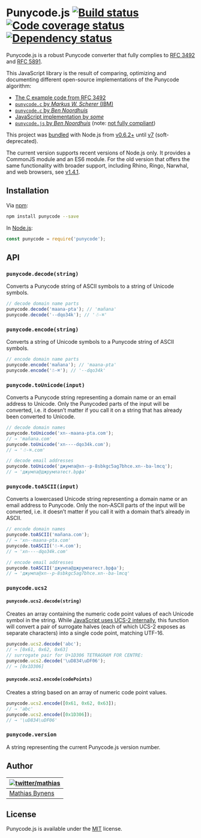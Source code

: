 # Punycode.js [![Build status](https://travis-ci.org/bestiejs/punycode.js.svg?branch=master)](https://travis-ci.org/bestiejs/punycode.js) [![Code coverage status](http://img.shields.io/codecov/c/github/bestiejs/punycode.js.svg)](https://codecov.io/gh/bestiejs/punycode.js) [![Dependency status](https://gemnasium.com/bestiejs/punycode.js.svg)](https://gemnasium.com/bestiejs/punycode.js)

Punycode.js is a robust Punycode converter that fully complies to [RFC 3492](https://tools.ietf.org/html/rfc3492) and [RFC 5891](https://tools.ietf.org/html/rfc5891).

This JavaScript library is the result of comparing, optimizing and documenting different open-source implementations of the Punycode algorithm:

* [The C example code from RFC 3492](https://tools.ietf.org/html/rfc3492#appendix-C)
* [`punycode.c` by _Markus W. Scherer_ (IBM)](http://opensource.apple.com/source/ICU/ICU-400.42/icuSources/common/punycode.c)
* [`punycode.c` by _Ben Noordhuis_](https://github.com/bnoordhuis/punycode/blob/master/punycode.c)
* [JavaScript implementation by _some_](http://stackoverflow.com/questions/183485/can-anyone-recommend-a-good-free-javascript-for-punycode-to-unicode-conversion/301287#301287)
* [`punycode.js` by _Ben Noordhuis_](https://github.com/joyent/node/blob/426298c8c1c0d5b5224ac3658c41e7c2a3fe9377/lib/punycode.js) (note: [not fully compliant](https://github.com/joyent/node/issues/2072))

This project was [bundled](https://github.com/joyent/node/blob/master/lib/punycode.js) with Node.js from [v0.6.2+](https://github.com/joyent/node/compare/975f1930b1...61e796decc) until [v7](https://github.com/nodejs/node/pull/7941) (soft-deprecated).

The current version supports recent versions of Node.js only. It provides a CommonJS module and an ES6 module. For the old version that offers the same functionality with broader support, including Rhino, Ringo, Narwhal, and web browsers, see [v1.4.1](https://github.com/bestiejs/punycode.js/releases/tag/v1.4.1).






















































































<extoc></extoc>

## Installation

Via [npm](https://www.npmjs.com/):

```bash
npm install punycode --save
```

In [Node.js](https://nodejs.org/):

```js
const punycode = require('punycode');
```

## API

### `punycode.decode(string)`

Converts a Punycode string of ASCII symbols to a string of Unicode symbols.

```js
// decode domain name parts
punycode.decode('maana-pta'); // 'mañana'
punycode.decode('--dqo34k'); // '☃-⌘'
```

### `punycode.encode(string)`

Converts a string of Unicode symbols to a Punycode string of ASCII symbols.

```js
// encode domain name parts
punycode.encode('mañana'); // 'maana-pta'
punycode.encode('☃-⌘'); // '--dqo34k'
```

### `punycode.toUnicode(input)`

Converts a Punycode string representing a domain name or an email address to Unicode. Only the Punycoded parts of the input will be converted, i.e. it doesn’t matter if you call it on a string that has already been converted to Unicode.

```js
// decode domain names
punycode.toUnicode('xn--maana-pta.com');
// → 'mañana.com'
punycode.toUnicode('xn----dqo34k.com');
// → '☃-⌘.com'

// decode email addresses
punycode.toUnicode('джумла@xn--p-8sbkgc5ag7bhce.xn--ba-lmcq');
// → 'джумла@джpумлатест.bрфa'
```

### `punycode.toASCII(input)`

Converts a lowercased Unicode string representing a domain name or an email address to Punycode. Only the non-ASCII parts of the input will be converted, i.e. it doesn’t matter if you call it with a domain that’s already in ASCII.

```js
// encode domain names
punycode.toASCII('mañana.com');
// → 'xn--maana-pta.com'
punycode.toASCII('☃-⌘.com');
// → 'xn----dqo34k.com'

// encode email addresses
punycode.toASCII('джумла@джpумлатест.bрфa');
// → 'джумла@xn--p-8sbkgc5ag7bhce.xn--ba-lmcq'
```

### `punycode.ucs2`

#### `punycode.ucs2.decode(string)`

Creates an array containing the numeric code point values of each Unicode symbol in the string. While [JavaScript uses UCS-2 internally](https://mathiasbynens.be/notes/javascript-encoding), this function will convert a pair of surrogate halves (each of which UCS-2 exposes as separate characters) into a single code point, matching UTF-16.

```js
punycode.ucs2.decode('abc');
// → [0x61, 0x62, 0x63]
// surrogate pair for U+1D306 TETRAGRAM FOR CENTRE:
punycode.ucs2.decode('\uD834\uDF06');
// → [0x1D306]
```

#### `punycode.ucs2.encode(codePoints)`

Creates a string based on an array of numeric code point values.

```js
punycode.ucs2.encode([0x61, 0x62, 0x63]);
// → 'abc'
punycode.ucs2.encode([0x1D306]);
// → '\uD834\uDF06'
```

### `punycode.version`

A string representing the current Punycode.js version number.

## Author

| [![twitter/mathias](https://gravatar.com/avatar/24e08a9ea84deb17ae121074d0f17125?s=70)](https://twitter.com/mathias "Follow @mathias on Twitter") |
|---|
| [Mathias Bynens](https://mathiasbynens.be/) |

## License

Punycode.js is available under the [MIT](https://mths.be/mit) license.
